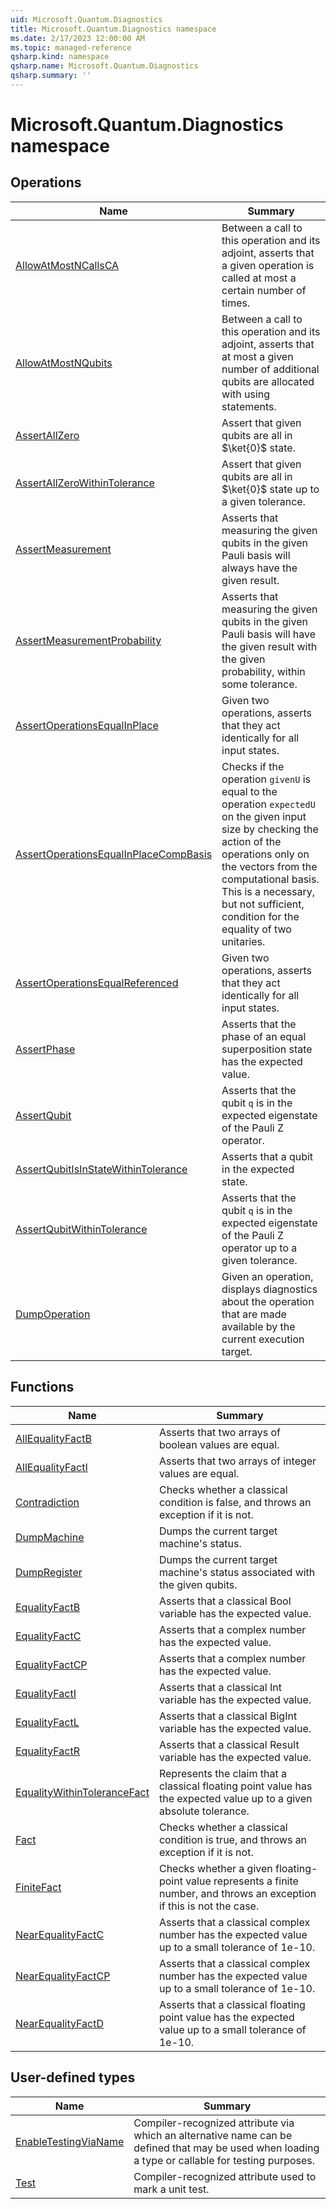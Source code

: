 ```yaml
---
uid: Microsoft.Quantum.Diagnostics
title: Microsoft.Quantum.Diagnostics namespace
ms.date: 2/17/2023 12:00:00 AM
ms.topic: managed-reference
qsharp.kind: namespace
qsharp.name: Microsoft.Quantum.Diagnostics
qsharp.summary: ''
---
```


# Microsoft.Quantum.Diagnostics namespace




<!-- summaries -->

## Operations

| Name | Summary |
|------|---------|
|[AllowAtMostNCallsCA](xref:Microsoft.Quantum.Diagnostics.AllowAtMostNCallsCA) |Between a call to this operation and its adjoint, asserts that a given operation is called at most a certain number of times. |
|[AllowAtMostNQubits](xref:Microsoft.Quantum.Diagnostics.AllowAtMostNQubits) |Between a call to this operation and its adjoint, asserts that at most a given number of additional qubits are allocated with using statements. |
|[AssertAllZero](xref:Microsoft.Quantum.Diagnostics.AssertAllZero) |Assert that given qubits are all in $\ket{0}$ state. |
|[AssertAllZeroWithinTolerance](xref:Microsoft.Quantum.Diagnostics.AssertAllZeroWithinTolerance) |Assert that given qubits are all in $\ket{0}$ state up to a given tolerance. |
|[AssertMeasurement](xref:Microsoft.Quantum.Diagnostics.AssertMeasurement) |Asserts that measuring the given qubits in the given Pauli basis will always have the given result. |
|[AssertMeasurementProbability](xref:Microsoft.Quantum.Diagnostics.AssertMeasurementProbability) |Asserts that measuring the given qubits in the given Pauli basis will have the given result with the given probability, within some tolerance. |
|[AssertOperationsEqualInPlace](xref:Microsoft.Quantum.Diagnostics.AssertOperationsEqualInPlace) |Given two operations, asserts that they act identically for all input states. |
|[AssertOperationsEqualInPlaceCompBasis](xref:Microsoft.Quantum.Diagnostics.AssertOperationsEqualInPlaceCompBasis) |Checks if the operation `givenU` is equal to the operation `expectedU` on the given input size  by checking the action of the operations only on the vectors from the computational basis. This is a necessary, but not sufficient, condition for the equality of two unitaries. |
|[AssertOperationsEqualReferenced](xref:Microsoft.Quantum.Diagnostics.AssertOperationsEqualReferenced) |Given two operations, asserts that they act identically for all input states. |
|[AssertPhase](xref:Microsoft.Quantum.Diagnostics.AssertPhase) |Asserts that the phase of an equal superposition state has the expected value. |
|[AssertQubit](xref:Microsoft.Quantum.Diagnostics.AssertQubit) |Asserts that the qubit `q` is in the expected eigenstate of the Pauli Z operator. |
|[AssertQubitIsInStateWithinTolerance](xref:Microsoft.Quantum.Diagnostics.AssertQubitIsInStateWithinTolerance) |Asserts that a qubit in the expected state. |
|[AssertQubitWithinTolerance](xref:Microsoft.Quantum.Diagnostics.AssertQubitWithinTolerance) |Asserts that the qubit `q` is in the expected eigenstate of the Pauli Z operator up to a given tolerance. |
|[DumpOperation](xref:Microsoft.Quantum.Diagnostics.DumpOperation) |Given an operation, displays diagnostics about the operation that are made available by the current execution target. |

## Functions

| Name | Summary |
|------|---------|
|[AllEqualityFactB](xref:Microsoft.Quantum.Diagnostics.AllEqualityFactB) |Asserts that two arrays of boolean values are equal. |
|[AllEqualityFactI](xref:Microsoft.Quantum.Diagnostics.AllEqualityFactI) |Asserts that two arrays of integer values are equal. |
|[Contradiction](xref:Microsoft.Quantum.Diagnostics.Contradiction) |Checks whether a classical condition is false, and throws an exception if it is not. |
|[DumpMachine](xref:Microsoft.Quantum.Diagnostics.DumpMachine) |Dumps the current target machine's status. |
|[DumpRegister](xref:Microsoft.Quantum.Diagnostics.DumpRegister) |Dumps the current target machine's status associated with the given qubits. |
|[EqualityFactB](xref:Microsoft.Quantum.Diagnostics.EqualityFactB) |Asserts that a classical Bool variable has the expected value. |
|[EqualityFactC](xref:Microsoft.Quantum.Diagnostics.EqualityFactC) |Asserts that a complex number has the expected value. |
|[EqualityFactCP](xref:Microsoft.Quantum.Diagnostics.EqualityFactCP) |Asserts that a complex number has the expected value. |
|[EqualityFactI](xref:Microsoft.Quantum.Diagnostics.EqualityFactI) |Asserts that a classical Int variable has the expected value. |
|[EqualityFactL](xref:Microsoft.Quantum.Diagnostics.EqualityFactL) |Asserts that a classical BigInt variable has the expected value. |
|[EqualityFactR](xref:Microsoft.Quantum.Diagnostics.EqualityFactR) |Asserts that a classical Result variable has the expected value. |
|[EqualityWithinToleranceFact](xref:Microsoft.Quantum.Diagnostics.EqualityWithinToleranceFact) |Represents the claim that a classical floating point value has the expected value up to a given absolute tolerance. |
|[Fact](xref:Microsoft.Quantum.Diagnostics.Fact) |Checks whether a classical condition is true, and throws an exception if it is not. |
|[FiniteFact](xref:Microsoft.Quantum.Diagnostics.FiniteFact) |Checks whether a given floating-point value represents a finite number, and throws an exception if this is not the case. |
|[NearEqualityFactC](xref:Microsoft.Quantum.Diagnostics.NearEqualityFactC) |Asserts that a classical complex number has the expected value up to a small tolerance of 1e-10. |
|[NearEqualityFactCP](xref:Microsoft.Quantum.Diagnostics.NearEqualityFactCP) |Asserts that a classical complex number has the expected value up to a small tolerance of 1e-10. |
|[NearEqualityFactD](xref:Microsoft.Quantum.Diagnostics.NearEqualityFactD) |Asserts that a classical floating point value has the expected value up to a small tolerance of 1e-10. |

## User-defined types

| Name | Summary |
|------|---------|
|[EnableTestingViaName](xref:Microsoft.Quantum.Diagnostics.EnableTestingViaName) |Compiler-recognized attribute via which an alternative name can be defined that may be used when loading a type or callable for testing purposes. |
|[Test](xref:Microsoft.Quantum.Diagnostics.Test) |Compiler-recognized attribute used to mark a unit test. |
<!-- /summaries -->

